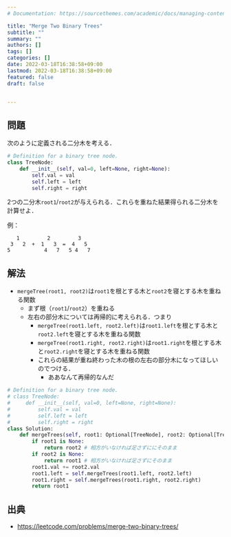 ```yaml
---
# Documentation: https://sourcethemes.com/academic/docs/managing-content/

title: "Merge Two Binary Trees"
subtitle: ""
summary: ""
authors: []
tags: []
categories: []
date: 2022-03-18T16:38:58+09:00
lastmod: 2022-03-18T16:38:58+09:00
featured: false
draft: false


---
```


## 問題

次のように定義される二分木を考える．

```python
# Definition for a binary tree node.
class TreeNode:
    def __init__(self, val=0, left=None, right=None):
        self.val = val
        self.left = left
        self.right = right
```

2つの二分木`root1`/`root2`が与えられる．これらを重ねた結果得られる二分木を計算せよ．

例：
```
   1         2         3
 3   2  +  1   3  =  4   5
5           4   7   5 4   7
```

## 解法

- `mergeTree(root1, root2)`は`root1`を根とする木と`root2`を寝とする木を重ねる関数
  - まず根（`root1`/`root2`）を重ねる
  - 左右の部分木については再帰的に考えられる．つまり
    - `mergeTree(root1.left, root2.left)`は`root1.left`を根とする木と`root2.left`を寝とする木を重ねる関数
    - `mergeTree(root1.right, root2.right)`は`root1.right`を根とする木と`root2.right`を寝とする木を重ねる関数
    - これらの結果が重ね終わった木の根の左右の部分木になってほしいのでつける．
      - ああなんて再帰的なんだ

```python
# Definition for a binary tree node.
# class TreeNode:
#     def __init__(self, val=0, left=None, right=None):
#         self.val = val
#         self.left = left
#         self.right = right
class Solution:
    def mergeTrees(self, root1: Optional[TreeNode], root2: Optional[TreeNode]) -> Optional[TreeNode]:
        if root1 is None:
            return root2 # 相方がいなければ足さずににそのまま
        if root2 is None:
            return root1 # 相方がいなければ足さずにそのまま
        root1.val += root2.val
        root1.left = self.mergeTrees(root1.left, root2.left)
        root1.right = self.mergeTrees(root1.right, root2.right)
        return root1
```

## 出典

- https://leetcode.com/problems/merge-two-binary-trees/
